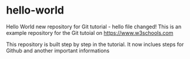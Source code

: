 # hello-world
Hello World new repository for Git tutorial - hello file changed!
This is an example repository for the Git tutoial on https://www.w3schools.com

This repository is built step by step in the tutorial. 
It now inclues steps for Github and another important informations
